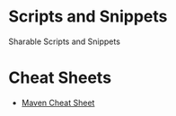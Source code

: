 # Scripts and Snippets
Sharable Scripts and Snippets

# Cheat Sheets
* [Maven Cheat Sheet](maven.md)
